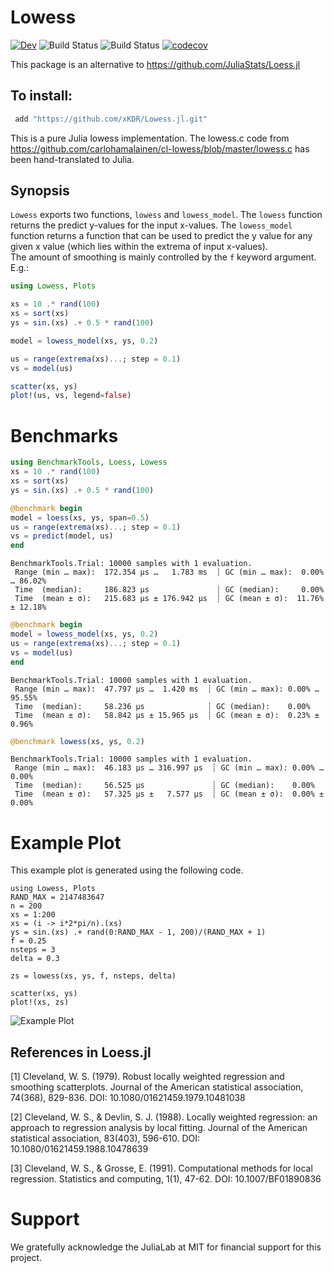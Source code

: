 # Lowess

[![Dev](https://img.shields.io/badge/docs-dev-blue.svg)](https://xKDR.github.io/Lowess.jl/dev)
![Build Status](https://github.com/xKDR/Lowess.jl/actions/workflows/ci.yml/badge.svg)
![Build Status](https://github.com/xKDR/Lowess.jl/actions/workflows/documentation.yml/badge.svg)
[![codecov](https://codecov.io/gh/xKDR/Lowess.jl/branch/main/graph/badge.svg?token=b32DWzrvAH)](https://codecov.io/gh/xKDR/Lowess.jl)

This package is an alternative to https://github.com/JuliaStats/Loess.jl

## To install: 
```Julia
 add "https://github.com/xKDR/Lowess.jl.git"
```

This is a pure Julia lowess implementation. The lowess.c code from https://github.com/carlohamalainen/cl-lowess/blob/master/lowess.c has been hand-translated to Julia. 

## Synopsis

`Lowess` exports two functions, `lowess` and `lowess_model`. The `lowess` function returns the predict y-values for the input x-values. The `lowess_model` function returns a function that can be used to predict the y value for any given x value (which lies within the extrema of input x-values).   
The amount of smoothing is mainly controlled by the `f` keyword argument. E.g.:


```julia
using Lowess, Plots

xs = 10 .* rand(100)
xs = sort(xs)
ys = sin.(xs) .+ 0.5 * rand(100)

model = lowess_model(xs, ys, 0.2)

us = range(extrema(xs)...; step = 0.1)
vs = model(us)

scatter(xs, ys)
plot!(us, vs, legend=false)
```

# Benchmarks

```julia
using BenchmarkTools, Loess, Lowess
xs = 10 .* rand(100)
xs = sort(xs)
ys = sin.(xs) .+ 0.5 * rand(100)

@benchmark begin
model = loess(xs, ys, span=0.5)
us = range(extrema(xs)...; step = 0.1)
vs = predict(model, us)
end 
```
```
BenchmarkTools.Trial: 10000 samples with 1 evaluation.
 Range (min … max):  172.354 μs …   1.783 ms  ┊ GC (min … max):  0.00% … 86.02%
 Time  (median):     186.823 μs               ┊ GC (median):     0.00%
 Time  (mean ± σ):   215.683 μs ± 176.942 μs  ┊ GC (mean ± σ):  11.76% ± 12.18%
```

```julia
@benchmark begin
model = lowess_model(xs, ys, 0.2)
us = range(extrema(xs)...; step = 0.1)
vs = model(us)
end
```
```
BenchmarkTools.Trial: 10000 samples with 1 evaluation.
 Range (min … max):  47.797 μs …  1.420 ms  ┊ GC (min … max): 0.00% … 95.55%
 Time  (median):     58.236 μs              ┊ GC (median):    0.00%
 Time  (mean ± σ):   58.842 μs ± 15.965 μs  ┊ GC (mean ± σ):  0.23% ±  0.96%
```
```julia
@benchmark lowess(xs, ys, 0.2)
```
```
BenchmarkTools.Trial: 10000 samples with 1 evaluation.
 Range (min … max):  46.183 μs … 316.997 μs  ┊ GC (min … max): 0.00% … 0.00%
 Time  (median):     56.525 μs               ┊ GC (median):    0.00%
 Time  (mean ± σ):   57.325 μs ±   7.577 μs  ┊ GC (mean ± σ):  0.00% ± 0.00%
```

# Example Plot

This example plot is generated using the following code. 

    using Lowess, Plots
    RAND_MAX = 2147483647
    n = 200
    xs = 1:200
    xs = (i -> i*2*pi/n).(xs)
    ys = sin.(xs) .+ rand(0:RAND_MAX - 1, 200)/(RAND_MAX + 1)
    f = 0.25
    nsteps = 3
    delta = 0.3

    zs = lowess(xs, ys, f, nsteps, delta)

    scatter(xs, ys)
    plot!(xs, zs)

![Example Plot](lowess.svg)

## References in Loess.jl
[1] Cleveland, W. S. (1979). Robust locally weighted regression and smoothing scatterplots. Journal of the American statistical association, 74(368), 829-836. DOI: 10.1080/01621459.1979.10481038

[2] Cleveland, W. S., & Devlin, S. J. (1988). Locally weighted regression: an approach to regression analysis by local fitting. Journal of the American statistical association, 83(403), 596-610. DOI: 10.1080/01621459.1988.10478639

[3] Cleveland, W. S., & Grosse, E. (1991). Computational methods for local regression. Statistics and computing, 1(1), 47-62. DOI: 10.1007/BF01890836

# Support

We gratefully acknowledge the JuliaLab at MIT for financial support for this project.

